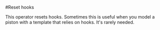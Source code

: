 #Reset hooks

This operator resets hooks. Sometimes this is useful when you model a piston with a template that relies on hooks. It's rarely needed.


